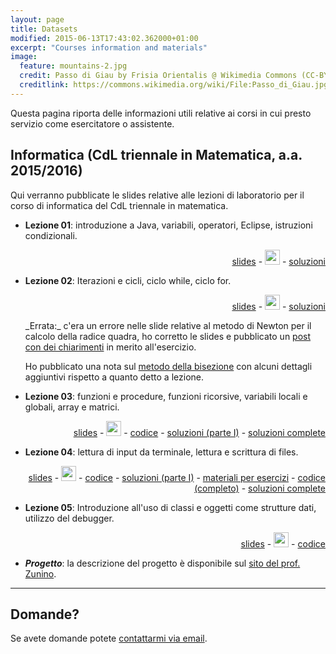 ```yaml
---
layout: page
title: Datasets
modified: 2015-06-13T17:43:02.362000+01:00
excerpt: "Courses information and materials"
image:
  feature: mountains-2.jpg
  credit: Passo di Giau by Frisia Orientalis @ Wikimedia Commons (CC-BY-SA 3.0)
  creditlink: https://commons.wikimedia.org/wiki/File:Passo_di_Giau.jpg
---
```


Questa pagina riporta delle informazioni utili relative ai corsi in cui presto servizio come esercitatore o assistente.

## Informatica (CdL triennale in Matematica, a.a. 2015/2016)

Qui verranno pubblicate le slides relative alle lezioni di laboratorio per il corso di informatica
del CdL triennale in matematica.

* **Lezione 01**: introduzione a Java, variabili, operatori, Eclipse, istruzioni condizionali.
  <p align="right">
    <a id="Slide da scaricare in formato PDF" href="./labinfo-mat_2015-2016/slides/InfMat_01.pdf">slides</a> - <a id="Sorgente delle slides su GitHub" href="https://github.com/CristianCantoro/labinfo-mat"><img src="{{ site.baseurl }}/images/github-circled.png" style="width: 24px" /></a> - <a href="./labinfo-mat_2015-2016/soluzioni/Lezione01.zip">soluzioni</a>
  </p>
* **Lezione 02**: Iterazioni e cicli, ciclo while, ciclo for.
  <p align="right">
    <a id="Slide da scaricare in formato PDF" href="./labinfo-mat_2015-2016/slides/InfMat_02.pdf">slides</a> - <a id="Sorgente delle slides su GitHub" href="https://github.com/CristianCantoro/labinfo-mat"><img src="{{ site.baseurl }}/images/github-circled.png" style="width: 24px" /></a> - <a href="./labinfo-mat_2015-2016/soluzioni/Lezione02.zip">soluzioni</a>
  </p>
  _Errata:_ c'era un errore nelle slide relative al metodo di Newton per il calcolo della radice quadra, ho corretto le slides e pubblicato un <a href="./note-metodo-newton/">post con dei chiarimenti</a> in merito all'esercizio.

  Ho pubblicato una nota sul <a href="./note-metodo-bisezione/">metodo della bisezione</a> con alcuni dettagli aggiuntivi rispetto a quanto detto a lezione.
* **Lezione 03**: funzioni e procedure, funzioni ricorsive, variabili locali e globali, array e matrici.
  <p align="right">
    <a id="Slide da scaricare in formato PDF" href="./labinfo-mat_2015-2016/slides/InfMat_03.pdf">slides</a> - <a id="Sorgente delle slides su GitHub" href="https://github.com/CristianCantoro/labinfo-mat"><img src="{{ site.baseurl }}/images/github-circled.png" style="width: 24px" /></a> - <a href="./labinfo-mat_2015-2016/codice/Lezione03_codice_lezione.zip">codice</a> - <a href="./labinfo-mat_2015-2016/soluzioni/Lezione03_soluzioni_parteI.zip">soluzioni (parte I)</a> - <a href="./labinfo-mat_2015-2016/soluzioni/Lezione03.zip">soluzioni complete</a>
  </p>
* **Lezione 04**: lettura di input da terminale, lettura e scrittura di files.
  <p align="right">
    <a id="Slide da scaricare in formato PDF" href="./labinfo-mat_2015-2016/slides/InfMat_04.pdf">slides</a> - <a id="Sorgente delle slides su GitHub" href="https://github.com/CristianCantoro/labinfo-mat"><img src="{{ site.baseurl }}/images/github-circled.png" style="width: 24px" /></a> - <a href="./labinfo-mat_2015-2016/codice/Lezione04_codice_lezione.zip">codice</a> - <a href="./labinfo-mat_2015-2016/soluzioni/Lezione04_soluzioni_parteI.zip">soluzioni (parte I)</a> - <a href="./labinfo-mat_2015-2016/esercizi/">materiali per esercizi</a> - <a href="./labinfo-mat_2015-2016/codice/Lezione04_codice_lezione.zip">codice (completo)</a> - <a href="./labinfo-mat_2015-2016/soluzioni/Lezione04.zip">soluzioni complete</a>
  </p>
* **Lezione 05**: Introduzione all'uso di classi e oggetti come strutture dati, utilizzo del debugger.
  <p align="right">
    <a id="Slide da scaricare in formato PDF" href="./labinfo-mat_2015-2016/slides/InfMat_05.pdf">slides</a> - <a id="Sorgente delle slides su GitHub" href="https://github.com/CristianCantoro/labinfo-mat"><img src="{{ site.baseurl }}/images/github-circled.png" style="width: 24px" /></a> - <a href="./labinfo-mat_2015-2016/codice/Lezione05_codice_lezione.zip">codice</a>
  </p>

* ***Progetto***: la descrizione del progetto è disponibile sul
[sito del prof. Zunino](http://disi.unitn.it/~zunino/teaching/informatica/progetto2015/progetto2015.html).

---

## Domande?

Se avete domande potete <a href="mailto:cristian.consonni(at)unitn(dot)it" target="_blank">contattarmi via email</a>.
